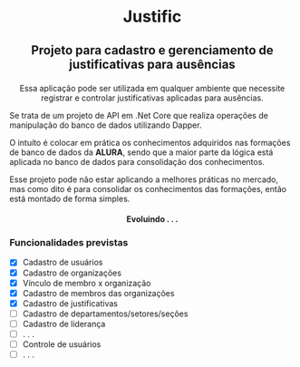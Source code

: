# <p align="center">Justific</p>
## <p align="center">Projeto para cadastro e gerenciamento de justificativas para ausências</p>
<p align="center">Essa aplicação pode ser utilizada em qualquer ambiente que necessite registrar e controlar justificativas aplicadas para ausências.</p>

Se trata de um projeto de API em .Net Core que realiza operações de manipulação do banco de dados utilizando Dapper.

O intuíto é colocar em prática os conhecimentos adquiridos nas formações de banco de dados da <b>ALURA</b>, sendo que a maior parte da lógica está aplicada no banco de dados para consolidação dos conhecimentos.

Esse projeto pode não estar aplicando a melhores práticas no mercado, mas como dito é para consolidar os conhecimentos das formações, então está montado de forma simples.

<h4 align="center"> Evoluindo . . . </h4>

### Funcionalidades previstas
- [x] Cadastro de usuários
- [x] Cadastro de organizações
- [x] Vínculo de membro x organização
- [x] Cadastro de membros das organizações
- [x] Cadastro de justificativas
- [ ] Cadastro de departamentos/setores/seções
- [ ] Cadastro de liderança
- [ ] . . . 
- [ ] Controle de usuários
- [ ] . . .
